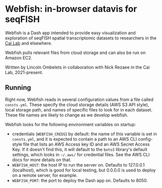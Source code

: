 # Webfish: in-browser datavis for seqFISH

Webfish is a Dash app intended to provide easy visualization and exploration 
of seqFISH spatial transcriptomic datasets to researchers in the [Cai Lab](https://spatial.caltech.edu) and elsewhere.

Webfish pulls relevant files from cloud storage and can also be run on Amazon EC2. 

Written by Lincoln Ombelets in collaboration with Nick Rezaee in the Cai Lab, 2021-present.

## Running

Right now, Webfish reads in several configuration values from a file called `consts.yml`. These specify the cloud storage details (AWS S3 API style), local storage path, and names of specific files to look for in each dataset. These file names are likely to change as we develop webfish.

Webfish looks for the following environment variables on startup:
* credentials (`WEBFISH_CREDS`) by default: the name of this variable is set in `consts.yml`, and it is expected to contain a path to an AWS CLI config-style file that lists an AWS Access key ID and an AWS Secret Access Key. If it doesn't find this, it will default to the `boto3` library's default settings, which looks in `~/.aws/` for credential files. See the AWS CLI docs for more details on that.
* `WEBFISH_HOST`: the host IP to run the server on. Defaults to 127.0.0.1 (localhost), which is good for local testing, but 0.0.0.0 is used to deploy on a remote server, for example.
* `WEBFISH_PORT`: the port to deploy the Dash app on. Defaults to 8050.
